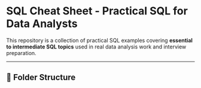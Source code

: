 # SQL Cheat Sheet - Practical SQL for Data Analysts

This repository is a collection of practical SQL examples covering **essential to intermediate SQL topics** used in real data analysis work and interview preparation.

---

## 📂 Folder Structure

